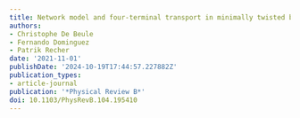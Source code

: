 ```yaml
---
title: Network model and four-terminal transport in minimally twisted bilayer graphene
authors:
- Christophe De Beule
- Fernando Dominguez
- Patrik Recher
date: '2021-11-01'
publishDate: '2024-10-19T17:44:57.227882Z'
publication_types:
- article-journal
publication: '*Physical Review B*'
doi: 10.1103/PhysRevB.104.195410
---
```

